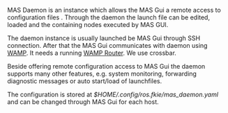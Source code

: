 MAS Daemon is an instance which allows the MAS Gui a remote access to configuration files . Through the daemon the launch file can be edited, loaded and the containing nodes executed by MAS GUI.

The daemon instance is usually launched be MAS Gui through SSH connection. After that the MAS Gui communicates with daemon using [WAMP](https://wamp-proto.org/). It needs a running [WAMP Router](https://wamp-proto.org/implementations.html#routers). We use crossbar.

Beside offering remote configuration access to MAS Gui the daemon supports many other features, e.g. system monitoring, forwarding diagnostic messages or auto start/load of launchfiles.

The configuration is stored at *$HOME/.config/ros.fkie/mas_daemon.yaml* and can be changed through MAS Gui for each host.
